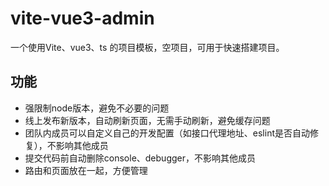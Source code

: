 # vite-vue3-admin

一个使用Vite、vue3、ts 的项目模板，空项目，可用于快速搭建项目。

## 功能

- 强限制node版本，避免不必要的问题
- 线上发布新版本，自动刷新页面，无需手动刷新，避免缓存问题
- 团队内成员可以自定义自己的开发配置（如接口代理地址、eslint是否自动修复），不影响其他成员
- 提交代码前自动删除console、debugger，不影响其他成员
- 路由和页面放在一起，方便管理
